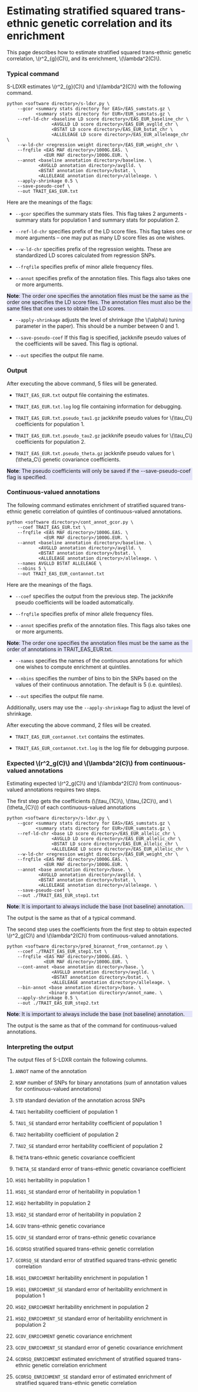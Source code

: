 # Estimating stratified squared trans-ethnic genetic correlation and its enrichment

This page describes how to estimate stratified squared trans-ethnic genetic
correlation, \\(r^2_{g}(C)\\), and its enrichment, \\(\lambda^2(C)\\).

### Typical command

S-LDXR estimates \\(r^2_{g}(C)\\) and \\(\lambda^2(C)\\) with the
following command.

```
python <software directory>/s-ldxr.py \
    --gcor <summary stats directory for EAS>/EAS_sumstats.gz \
           <summary stats directory for EUR>/EUR_sumstats.gz \
    --ref-ld-chr <baseline LD score directory>/EAS_EUR_baseline_chr \
                 <AVGLLD LD score directory>/EAS_EUR_avglld_chr \
                 <BSTAT LD score directory>/EAS_EUR_bstat_chr \
                 <ALLELEAGE LD score directory>/EAS_EUR_alleleage_chr \
    --w-ld-chr <regression weight directory>/EAS_EUR_weight_chr \
    --frqfile <EAS MAF directory>/1000G.EAS. \
              <EUR MAF directory>/1000G.EUR. \
    --annot <baseline annotation directory>/baseline. \
            <AVGLLD annotation directory>/avglld. \
            <BSTAT annotation directory>/bstat. \
            <ALLELEAGE annotation directory>/alleleage. \
    --apply-shrinkage 0.5 \
    --save-pseudo-coef \
    --out TRAIT_EAS_EUR.txt
```

Here are the meanings of the flags:

* `--gcor` specifies the summary stats files. This flag takes 2 arguments -
summary stats for population 1 and summary stats for population 2.

* `--ref-ld-chr` specifies prefix of the LD score files. This flag takes one
or more arguments – one may put as many LD score files as one wishes.

* `--w-ld-chr` specifies prefix of the regression weights. These are
standardized LD scores calculated from regression SNPs.

* `--frqfile` specifies prefix of minor allele frequency files.

* `--annot` specifies prefix of the annotation files. This flags also takes
one or more arguments.

<div style="background-color:rgba(230, 230, 250, 1.0);">
<b>Note</b>: The order one specifies the annotation files must
be the same as the order one specifies the LD score files. The annotation
files must also be the same files that one uses to obtain the LD scores.
</div>

* `--apply-shrinkage` adjusts the level of shrinkage (the \\(\alpha\\) tuning
parameter in the paper). This should be a number between 0 and 1.

* `--save-pseudo-coef` If this flag is specified, jackknife pseudo values of
the coefficients will be saved. This flag is optional.

* `--out` specifies the output file name.

### Output

After executing the above command, 5 files will be generated.

* `TRAIT_EAS_EUR.txt` output file containing the estimates.

* `TRAIT_EAS_EUR.txt.log` log file containing information for debugging.

* `TRAIT_EAS_EUR.txt.pseudo_tau1.gz` jackknife pseudo values for \\(\tau_C\\)
coefficients for population 1.

* `TRAIT_EAS_EUR.txt.pseudo_tau2.gz` jackknife pseudo values for \\(\tau_C\\)
coefficients for population 2.

* `TRAIT_EAS_EUR.txt.pseudo_theta.gz` jackknife pseudo values for
\\(\theta_C\\) genetic covariance coefficients.

<div style="background-color:rgba(230, 230, 250, 1.0);">
<b>Note</b>: The pseudo coefficients will only be saved if the
--save-pseudo-coef flag is specified.
</div>

### Continuous-valued annotations

The following command estimates enrichment of stratified squared trans-ethnic
genetic correlation of quintiles of continuous-valued annotations.

```
python <software directory>/cont_annot_gcor.py \
    --coef TRAIT_EAS_EUR.txt \
    --frqfile <EAS MAF directory>/1000G.EAS. \
              <EUR MAF directory>/1000G.EUR. \
    --annot <baseline annotation directory>/baseline. \
            <AVGLLD annotation directory>/avglld. \
            <BSTAT annotation directory>/bstat. \
            <ALLELEAGE annotation directory>/alleleage. \
    --names AVGLLD BSTAT ALLELEAGE \
    --nbins 5 \
    --out TRAIT_EAS_EUR_contannot.txt
```

Here are the meanings of the flags.

* `--coef` specifies the output from the previous step. The jackknife pseudo
coefficients will be loaded automatically.

* `--frqfile` specifies prefix of minor allele frequency files.

* `--annot` specifies prefix of the annotation files. This flags also takes
one or more arguments.

<div style="background-color:rgba(230, 230, 250, 1.0);">
<b>Note</b>: The order one specifies the annotation files must be the same as the
order of annotations in TRAIT_EAS_EUR.txt.
</div>

* `--names` specifies the names of the continuous annotations for which one
wishes to compute enrichment at quintiles.

* `--nbins` specifies the number of bins to bin the SNPs based on the values
of their continuous annotation. The default is 5 (i.e. quintiles).

* `--out` specifies the output file name.

Additionally, users may use the `--apply-shrinkage` flag to adjust the level
of shrinkage.

After executing the above command, 2 files will be created.

* `TRAIT_EAS_EUR_contannot.txt` contains the estimates.

* `TRAIT_EAS_EUR_contannot.txt.log` is the log file for debugging purpose.

### Expected \\(r^2_g(C)\\) and \\(\lambda^2(C)\\) from continuous-valued annotations

Estimating expected \\(r^2_g(C)\\) and \\(\lambda^2(C)\\) from
continuous-valued annotations requires two steps.

The first step gets the coefficients (\\(\tau_{1C}\\), \\(\tau_{2C}\\),
and \\(\theta_{C}\\)) of each continuous-valued annotations

```
python <software directory>/s-ldxr.py \
    --gcor <summary stats directory for EAS>/EAS_sumstats.gz \
           <summary stats directory for EUR>/EUR_sumstats.gz \
    --ref-ld-chr <base LD score directory>/EAS_EUR_allelic_chr \
                 <AVGLLD LD score directory>/EAS_EUR_allelic_chr \
                 <BSTAT LD score directory>/EAS_EUR_allelic_chr \
                 <ALLELEAGE LD score directory>/EAS_EUR_allelic_chr \
    --w-ld-chr <regression weight directory>/EAS_EUR_weight_chr \
    --frqfile <EAS MAF directory>/1000G.EAS. \
              <EUR MAF directory>/1000G.EUR. \
    --annot <base annotation directory>/base. \
            <AVGLLD annotation directory>/avglld. \
            <BSTAT annotation directory>/bstat. \
            <ALLELEAGE annotation directory>/alleleage. \
    --save-pseudo-coef \
    --out ./TRAIT_EAS_EUR_step1.txt
```

<div style="background-color:rgba(230, 230, 250, 1.0);">
<b>Note</b>: It is important to always include the base (not
baseline) annotation.
</div>

The output is the same as that of a typical command.

The second step uses the coefficients from the first step to obtain expected
\\(r^2_g(C)\\) and \\(\lambda^2(C)\\) from continuous-valued annotations.

```
python <software directory>/pred_binannot_from_contannot.py \
    --coef ./TRAIT_EAS_EUR_step1.txt \
    --frqfile <EAS MAF directory>/1000G.EAS. \
              <EUR MAF directory>/1000G.EUR. \
    --cont-annot <base annotation directory>/base. \
                 <AVGLLD annotation directory>/avglld. \
                 <BSTAT annotation directory>/bstat. \
                 <ALLELEAGE annotation directory>/alleleage. \
    --bin-annot <base annotation directory>/base. \
                <binary annotation directory>/annot_name. \
    --apply-shrinkage 0.5 \
    --out ./TRAIT_EAS_EUR_step2.txt
```

<div style="background-color:rgba(230, 230, 250, 1.0);">
<b>Note</b>: It is important to always include the base (not
baseline) annotation.
</div>

The output is the same as that of the command for continuous-valued
annotations.

### Interpreting the output

The output files of S-LDXR contain the following columns.

1. `ANNOT` name of the annotation

2. `NSNP` number of SNPs for binary annotations (sum of annotation values for
continuous-valued annotations)
3. `STD` standard deviation of the annotation across SNPs

4. `TAU1` heritability coefficient of population 1

5. `TAU1_SE` standard error heritability coefficient of population 1

6. `TAU2` heritability coefficient of population 2

7. `TAU2_SE` standard error heritability coefficient of population 2

8. `THETA` trans-ethnic genetic covariance coefficient

9. `THETA_SE` standard error of trans-ethnic genetic covariance coefficient

10. `HSQ1` heritability in population 1

11. `HSQ1_SE` standard error of heritability in population 1

12. `HSQ2` heritability in population 2

13. `HSQ2_SE` standard error of heritability in population 2

14. `GCOV` trans-ethnic genetic covariance

15. `GCOV_SE` standard error of trans-ethnic genetic covariance

16. `GCORSQ` stratified squared trans-ethnic genetic correlation

17. `GCORSQ_SE` standard error of stratified squared trans-ethnic genetic
correlation 

18. `HSQ1_ENRICHMENT` heritability enrichment in population 1

19. `HSQ1_ENRICHMENT_SE` standard error of heritability enrichment in
population 1

20. `HSQ2_ENRICHMENT` heritability enrichment in population 2

21. `HSQ2_ENRICHMENT_SE` standard error of heritability enrichment in
population 2

22. `GCOV_ENRICHMENT` genetic covariance enrichment

23. `GCOV_ENRICHMENT_SE` standard error of genetic covariance enrichment

24. `GCORSQ_ENRICHMENT` estimated enrichment of stratified squared trans-ethnic
genetic correlation enrichment

25. `GCORSQ_ENRICHMENT_SE` standard error of estimated enrichment of stratified
squared trans-ethnic genetic correlation
